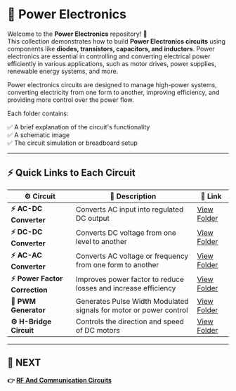 # 🔌 Power Electronics

Welcome to the **Power Electronics** repository! 🎉  
This collection demonstrates how to build **Power Electronics circuits** using components like **diodes, transistors, capacitors, and inductors**. Power electronics are essential in controlling and converting electrical power efficiently in various applications, such as motor drives, power supplies, renewable energy systems, and more.

Power electronics circuits are designed to manage high-power systems, converting electricity from one form to another, improving efficiency, and providing more control over the power flow.

Each folder contains:

✅ A brief explanation of the circuit's functionality  
✅ A schematic image  
✅ The circuit simulation or breadboard setup  

---

## ⚡ Quick Links to Each Circuit

| ⚙️ Circuit                    | 📜 Description                                                              | 🔗 Link                                              |
|------------------------------|------------------------------------------------------------------------------|-----------------------------------------------------|
| **⚡ AC-DC Converter**        | Converts AC input into regulated DC output                                  | [View Folder](./Rectifier/)                         |
| **⚡ DC-DC Converter**        | Converts DC voltage from one level to another                               | [View Folder](./DCDC_Converter/)                    |
| **⚡ AC-AC Converter**        | Converts AC voltage or frequency from one form to another                   | [View Folder](./ACAC_Converter/)                    |
| **⚡ Power Factor Correction**| Improves power factor to reduce losses and increase efficiency              | [View Folder](./PFC/)           |
| **🔄 PWM Generator**          | Generates Pulse Width Modulated signals for motor or power control          | [View Folder](./PWM/)                     |
| **⚙️ H-Bridge Circuit**       | Controls the direction and speed of DC motors                               | [View Folder](./H_Bridge/)                          |

---

## 🔹 NEXT  
**👉 [RF And Communication Circuits](../RF_Communication)**

